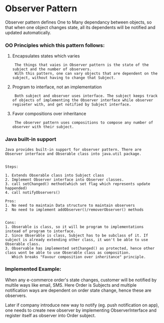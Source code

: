 # **Observer Pattern**

Observer pattern defines One to Many dependancy between objects, so that when one object changes state, all its dependents will be notified and updated automatically.

### OO Principles which this pattern follows:
1. Encapsulates states which varies
        
        The things that vaies in Observer pattern is the state of the subject and the number of observers.
        With this pattern, one can vary objects that are dependent on the subject, without having to change that Subject.

2. Program to interface, not an implementation
    
        Both subject and observer uses interface. The subject keeps track of objects of implementing the Observer interface while observer regiseter with, and get notified by Subject interface.

3. Favor compositions over inheritance

        The observer pattern uses compositions to compose any number of observer with their subject.
        
 ### Java built-in support
 
    Java provides built-in support for observer pattern. There are Observer interface and Obserable class into java.util package.
    
    
    Steps:
    
    1. Extends Obserable class into Subject class
    2. Implement Observer interface into Observer classes.
    3. call setChanged() method(which set flag which represents update happended)
    4. call notifyObservers()

    Pros:
    1. No need to maintain Data structure to maintain observers
    2  No need to implement addObserver()/removerObserver() methods
    
    
    Cons: 
    1. Obserable is class, so it will be program to implementations instead of program to interface.
    2. Since Obserable is class, Subject has to be subclass of it. If subject is already extending other class, it won't be able to use Obserable class.
    3. Observable has implemented setChanged() as protected, hence other class wont be able to use Obserable class as composition.
       Which breaks "Favour composition over inheritance" principle.          
 
 
 ### Implemented Example:
 
 When any e-commerce order's state changes, customer will be notified by multile ways like email, SMS. 
 Here Order is Subjects and multiple notification ways are dependent on order state change, hence these are observers.
 
 Later if company introduce new way to notify (eg. push notification on app), one needs to create new observer by implementing ObserverInterface and register itself as observer into Order subject.
